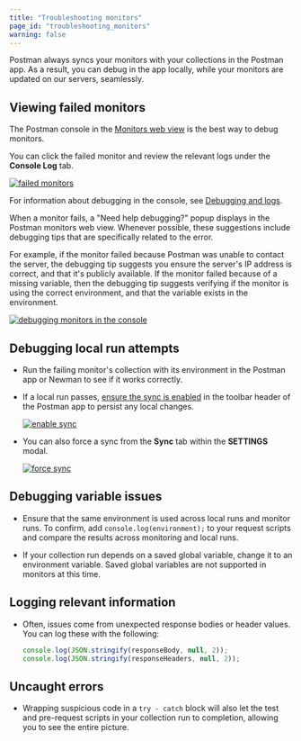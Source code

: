 ```yaml
---
title: "Troubleshooting monitors"
page_id: "troubleshooting_monitors"
warning: false
---
```


Postman always syncs your monitors with your collections in the Postman app. As a result, you can debug in the app locally, while your monitors are updated on our servers, seamlessly.

## Viewing failed monitors

The Postman console in the [Monitors web view](https://monitor.getpostman.com) is the best way to debug monitors.

You can click the failed monitor and review the relevant logs under the **Console Log** tab.

[![failed monitors](https://assets.postman.com/postman-docs/WS-monitor-failed-1.png)](https://assets.postman.com/postman-docs/WS-monitor-failed-1.png)

For information about debugging in the console, see [Debugging and logs](/docs/postman/sending-api-requests/debugging-and-logs/).

When a monitor fails, a "Need help debugging?" popup displays in the Postman monitors web view. Whenever possible, these suggestions include debugging tips that are specifically related to the error.

For example, if the monitor failed because Postman was unable to contact the server, the debugging tip suggests you ensure the server's IP address is correct, and that it's publicly available.  If the monitor failed because of a missing variable, then the debugging tip suggests verifying if the monitor is using the correct environment, and that the variable exists in the environment.

[![debugging monitors in the console](https://assets.postman.com/postman-docs/WS-monitoring-debugging-1.png)](https://assets.postman.com/postman-docs/WS-monitoring-debugging-1.png)

## Debugging local run attempts

* Run the failing monitor's collection with its environment in the Postman app or Newman to see if it works correctly.
* If a local run passes, [ensure the sync is enabled](/docs/postman/launching-postman/syncing/) in the toolbar header of the Postman app to persist any local changes.  

    [![enable sync](https://assets.postman.com/postman-docs/Header_Toolbar_New_Sync.png)](https://assets.postman.com/postman-docs/Header_Toolbar_New_Sync.png)

* You can also force a sync from the **Sync** tab within the **SETTINGS** modal.  

    [![force sync](https://assets.postman.com/postman-docs/59046046.png)](https://assets.postman.com/postman-docs/59046046.png)

## Debugging variable issues

* Ensure that the same environment is used across local runs and monitor runs. To confirm, add ``console.log(environment);`` to your request scripts and compare the results across monitoring and local runs.

* If your collection run depends on a saved global variable, change it to an environment variable. Saved global variables are not supported in monitors at this time.

## Logging relevant information

* Often, issues come from unexpected response bodies or header values. You can log these with the following:

    ```js
    console.log(JSON.stringify(responseBody, null, 2));
    console.log(JSON.stringify(responseHeaders, null, 2));
    ```

## Uncaught errors

* Wrapping suspicious code in a ``try - catch`` block will also let the test and pre-request scripts in your collection run to completion, allowing you to see the entire picture.
